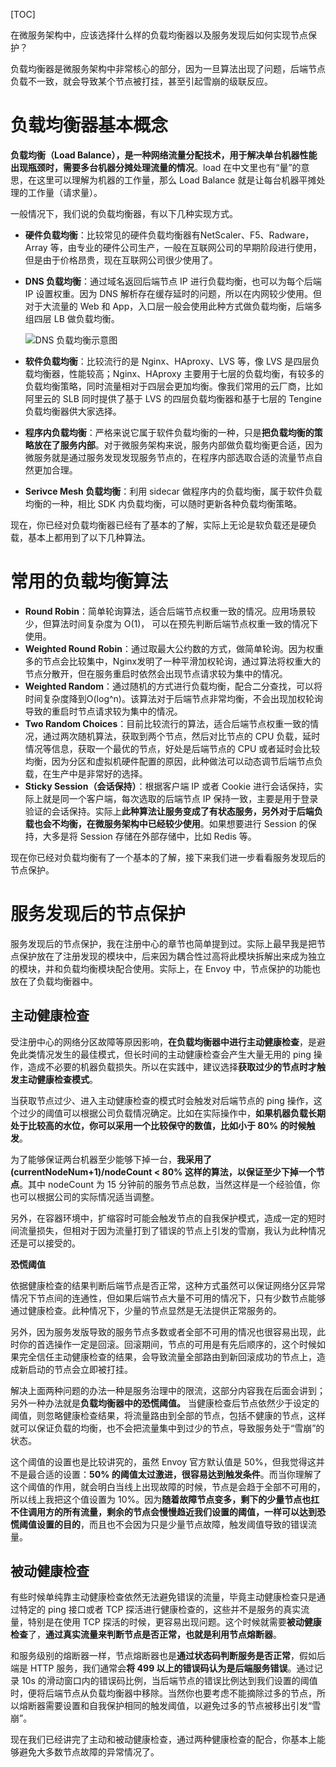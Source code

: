 [TOC]

在微服务架构中，应该选择什么样的负载均衡器以及服务发现后如何实现节点保护？

负载均衡器是微服务架构中非常核心的部分，因为一旦算法出现了问题，后端节点负载不一致，就会导致某个节点被打挂，甚至引起雪崩的级联反应。

# 负载均衡器基本概念

**负载均衡（Load Balance），是一种网络流量分配技术，用于解决单台机器性能出现瓶颈时，需要多台机器分摊处理流量的情况**。load 在中文里也有“量”的意思，在这里可以理解为机器的工作量，那么 Load Balance 就是让每台机器平摊处理的工作量（请求量）。

一般情况下，我们说的负载均衡器，有以下几种实现方式。

- **硬件负载均衡**：比较常见的硬件负载均衡器有NetScaler、F5、Radware，Array 等，由专业的硬件公司生产，一般在互联网公司的早期阶段进行使用，但是由于价格昂贵，现在互联网公司很少使用了。

- **DNS 负载均衡**：通过域名返回后端节点 IP 进行负载均衡，也可以为每个后端 IP 设置权重。因为 DNS 解析存在缓存延时的问题，所以在内网较少使用。但对于大流量的 Web 和 App，入口层一般会使用此种方式做负载均衡，后端多组四层 LB 做负载均衡。

  ![DNS 负载均衡示意图](https://s0.lgstatic.com/i/image2/M01/03/F6/Cip5yF_liTCAWeozAABK8gkEa7w975.png)

- **软件负载均衡**：比较流行的是 Nginx、HAproxy、LVS 等，像 LVS 是四层负载均衡器，性能较高；Nginx、HAproxy 主要用于七层的负载均衡，有较多的负载均衡策略，同时流量相对于四层会更加均衡。像我们常用的云厂商，比如阿里云的 SLB 同时提供了基于 LVS 的四层负载均衡器和基于七层的 Tengine 负载均衡器供大家选择。
- **程序内负载均衡**：严格来说它属于软件负载均衡的一种，只是**把负载均衡的策略放在了服务内部**。对于微服务架构来说，服务内部做负载均衡更合适，因为微服务就是通过服务发现发现服务节点的，在程序内部选取合适的流量节点自然更加合理。
- **Serivce Mesh 负载均衡**：利用 sidecar 做程序内的负载均衡，属于软件负载均衡的一种，相比 SDK 内负载均衡，可以随时更新各种负载均衡策略。

现在，你已经对负载均衡器已经有了基本的了解，实际上无论是软负载还是硬负载，基本上都用到了以下几种算法。

# 常用的负载均衡算法

- **Round Robin**：简单轮询算法，适合后端节点权重一致的情况。应用场景较少，但算法时间复杂度为 O(1)， 可以在预先判断后端节点权重一致的情况下使用。
- **Weighted Round Robin**：通过取最大公约数的方式，做简单轮询。因为权重多的节点会比较集中，Nginx发明了一种平滑加权轮询，通过算法将权重大的节点分散开，但在服务重启时依然会出现节点请求较为集中的情况。
- **Weighted Random**：通过随机的方式进行负载均衡，配合二分查找，可以将时间复杂度降到O(log^n)。该算法对于后端节点非常均衡，不会出现加权轮询导致的重启时节点请求较为集中的情况。
- **Two Random Choices**：目前比较流行的算法，适合后端节点权重一致的情况，通过两次随机算法，获取到两个节点，然后对比节点的 CPU 负载，延时情况等信息，获取一个最优的节点，好处是后端节点的 CPU 或者延时会比较均衡，因为分区和虚拟机硬件配置的原因，此种做法可以动态调节后端节点负载，在生产中是非常好的选择。
- **Sticky Session（会话保持）**：根据客户端 IP 或者 Cookie 进行会话保持，实际上就是同一个客户端，每次选取的后端节点 IP 保持一致，主要是用于登录验证的会话保持。实际上**此种算法让服务变成了有状态服务，另外对于后端负载也会不均衡，在微服务架构中已经较少使用**。如果想要进行 Session 的保持，大多是将 Session 存储在外部存储中，比如 Redis 等。

现在你已经对负载均衡有了一个基本的了解，接下来我们进一步看看服务发现后的节点保护。

# 服务发现后的节点保护

服务发现后的节点保护，我在注册中心的章节也简单提到过。实际上最早我是把节点保护放在了注册发现的模块中，后来因为耦合性过高将此模块拆解出来成为独立的模块，并和负载均衡模块配合使用。实际上，在 Envoy 中，节点保护的功能也放在了负载均衡器中。

## 主动健康检查

受注册中心的网络分区故障等原因影响，**在负载均衡器中进行主动健康检查**，是避免此类情况发生的最佳模式，但长时间的主动健康检查会产生大量无用的 ping 操作，造成不必要的机器负载损失。所以在实践中，建议选择**获取过少的节点时才触发主动健康检查模式**。

当获取节点过少、进入主动健康检查的模式时会触发对后端节点的 ping 操作，这个过少的阈值可以根据公司负载情况确定。比如在实际操作中，**如果机器负载长期处于比较高的水位，你可以采用一个比较保守的数值，比如小于 80% 的时候触发**。

为了能够保证两台机器至少能够下掉一台，**我采用了 (currentNodeNum+1)/nodeCount < 80% 这样的算法，以保证至少下掉一个节点**。其中 nodeCount 为 15 分钟前的服务节点总数，当然这样是一个经验值，你也可以根据公司的实际情况适当调整。

另外，在容器环境中，扩缩容时可能会触发节点的自我保护模式，造成一定的短时间流量损失，但相对于因为流量打到了错误的节点上引发的雪崩，我认为此种情况还是可以接受的。

**恐慌阈值**

依据健康检查的结果判断后端节点是否正常，这种方式虽然可以保证网络分区异常情况下节点间的连通性，但如果后端节点大量不可用的情况下，只有少数节点能够通过健康检查。此种情况下，少量的节点显然是无法提供正常服务的。

另外，因为服务发版导致的服务节点多数或者全部不可用的情况也很容易出现，此时你的首选操作一定是回滚。回滚期间，节点的可用是有先后顺序的，这个时候如果完全信任主动健康检查的结果，会导致流量全部路由到新回滚成功的节点上，造成新启动的节点会立即被打挂。

解决上面两种问题的办法一种是服务治理中的限流，这部分内容我在后面会讲到；另外一种办法就是**负载均衡器中的恐慌阈值。** 当健康检查后节点依然少于设定的阈值，则忽略健康检查结果，将流量路由到全部的节点，包括不健康的节点，这样就可以保证负载的均衡，也不会把流量集中到过少的节点，导致服务处于“雪崩”的状态。

这个阈值的设置也是比较讲究的，虽然 Envoy 官方默认值是 50%，但我觉得这并不是最合适的设置：**50% 的阈值太过激进，很容易达到触发条件**。而当你理解了这个阈值的作用，就会明白当线上出现故障的时候，节点是会趋于全部不可用的，所以线上我把这个值设置为 10%。因为**随着故障节点变多，剩下的少量节点也扛不住调用方的所有流量，剩余的节点会慢慢趋近我们设置的阈值，一样可以达到恐慌阈值设置的目的**，而且也不会因为只是少量节点故障，触发阈值导致的错误流量。

## 被动健康检查

有些时候单纯靠主动健康检查依然无法避免错误的流量，毕竟主动健康检查只是通过特定的 ping 接口或者 TCP 探活进行健康检查的，这些并不是服务的真实流量，特别是在使用 TCP 探活的时候，更容易出现问题。这个时候就需要**被动健康检查**了，**通过真实流量来判断节点是否正常，也就是利用节点熔断器**。

和服务级别的熔断器一样，节点熔断器也是**通过状态码判断服务是否正常**，假如后端是 HTTP 服务，我们通常会**将 499 以上的错误码认为是后端服务错误**。通过记录 10s 的滑动窗口内的错误码比例，当后端节点的错误比例达到我们设置的阈值时，便将后端节点从负载均衡器中移除。当然你也要考虑不能摘除过多的节点，所以熔断器需要设置和自我保护相同的触发阈值，以避免过多的节点被移出引发“雪崩”。

现在我们已经讲完了主动和被动健康检查，通过两种健康检查的配合，你基本上能够避免大多数节点故障的异常情况了。